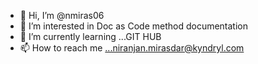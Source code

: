 - 👋 Hi, I’m @nmiras06
- 👀 I’m interested in Doc as Code method documentation
- 🌱 I’m currently learning ...GIT HUB
- 📫 How to reach me ...niranjan.mirasdar@kyndryl.com

<!---
nmiras06/nmiras06 is a ✨ special ✨ repository because its `README.md` (this file) appears on your GitHub profile.
You can click the Preview link to take a look at your changes.
--->
